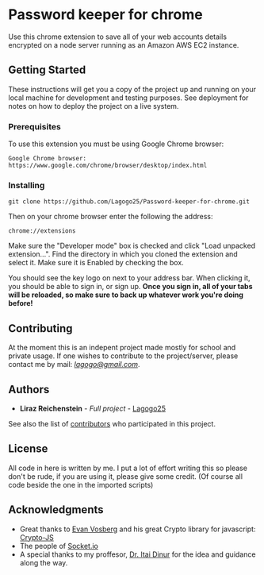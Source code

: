 # Password keeper for chrome

Use this chrome extension to save all of your web accounts details encrypted on a node server running as an Amazon AWS EC2 instance.

## Getting Started

These instructions will get you a copy of the project up and running on your local machine for development and testing purposes. See deployment for notes on how to deploy the project on a live system.

### Prerequisites

To use this extension you must be using Google Chrome browser:

```
Google Chrome browser: https://www.google.com/chrome/browser/desktop/index.html
```

### Installing

```
git clone https://github.com/Lagogo25/Password-keeper-for-chrome.git
```

Then on your chrome browser enter the following the address:

```
chrome://extensions
```

Make sure the "Developer mode" box is checked and click "Load unpacked extension...". Find the directory in which you cloned the extension and select it.
Make sure it is Enabled by checking the box.

You should see the key logo on next to your address bar. When clicking it, you should be able to sign in, or sign up.
**Once you sign in, all of your tabs will be reloaded, so make sure to back up whatever work you're doing before!**

## Contributing

At the moment this is an indepent project made mostly for school and private usage.
If one wishes to contribute to the project/server, please contact me by mail: *lagogo@gmail.com*.

## Authors

* **Liraz Reichenstein** - *Full project* - [Lagogo25](https://github.com/Lagogo25)

See also the list of [contributors](https://github.com/Lagogo25/Password-keeper-for-chrome/contributors) who participated in this project.

## License

All code in here is written by me. I put a lot of effort writing this so please don't be rude, if you are using it, please give some credit. (Of course all code beside the one in the imported scripts)

## Acknowledgments

* Great thanks to [Evan Vosberg](https://github.com/brix) and his great Crypto library for javascript: [Crypto-JS](https://github.com/brix/crypto-js) 
* The people of [Socket.io](https://github.com/socketio/socket.io)
* A special thanks to my proffesor, [Dr. Itai Dinur](http://oldweb.cs.bgu.ac.il/faculty/person/dinuri.html) for the idea and guidance along the way.
